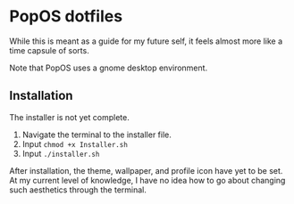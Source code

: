 # PopOS dotfiles

While this is meant as a guide for my future self, it feels almost more like a time capsule of sorts.

Note that PopOS uses a gnome desktop environment.

## Installation

The installer is not yet complete.

1. Navigate the terminal to the installer file.
2. Input `chmod +x Installer.sh`
3. Input `./installer.sh`

After installation, the theme, wallpaper, and profile icon have yet to be set. At my current level of knowledge, I have no idea how to go about changing such aesthetics through the terminal.

